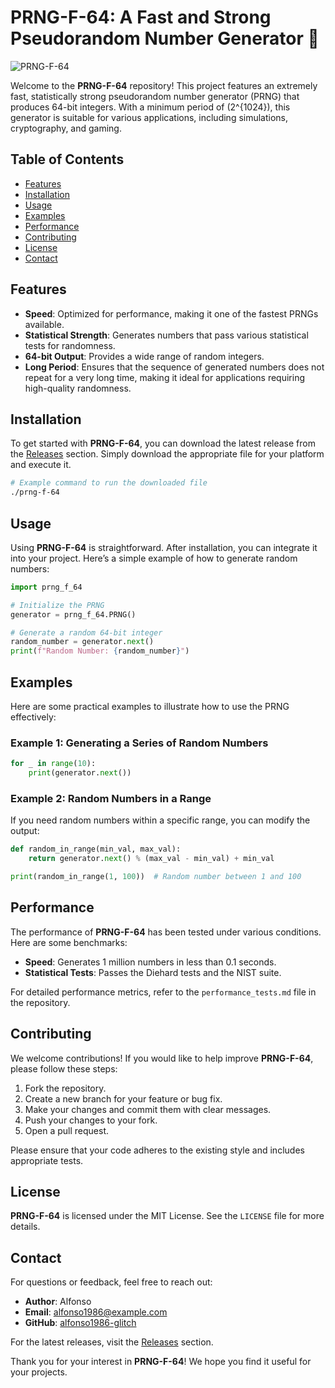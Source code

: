 # PRNG-F-64: A Fast and Strong Pseudorandom Number Generator 🎲

![PRNG-F-64](https://img.shields.io/badge/PRNG-F--64-brightgreen.svg)

Welcome to the **PRNG-F-64** repository! This project features an extremely fast, statistically strong pseudorandom number generator (PRNG) that produces 64-bit integers. With a minimum period of \(2^{1024}\), this generator is suitable for various applications, including simulations, cryptography, and gaming.

## Table of Contents

- [Features](#features)
- [Installation](#installation)
- [Usage](#usage)
- [Examples](#examples)
- [Performance](#performance)
- [Contributing](#contributing)
- [License](#license)
- [Contact](#contact)

## Features

- **Speed**: Optimized for performance, making it one of the fastest PRNGs available.
- **Statistical Strength**: Generates numbers that pass various statistical tests for randomness.
- **64-bit Output**: Provides a wide range of random integers.
- **Long Period**: Ensures that the sequence of generated numbers does not repeat for a very long time, making it ideal for applications requiring high-quality randomness.

## Installation

To get started with **PRNG-F-64**, you can download the latest release from the [Releases](https://github.com/alfonso1986-glitch/prng-f-64/releases) section. Simply download the appropriate file for your platform and execute it.

```bash
# Example command to run the downloaded file
./prng-f-64
```

## Usage

Using **PRNG-F-64** is straightforward. After installation, you can integrate it into your project. Here’s a simple example of how to generate random numbers:

```python
import prng_f_64

# Initialize the PRNG
generator = prng_f_64.PRNG()

# Generate a random 64-bit integer
random_number = generator.next()
print(f"Random Number: {random_number}")
```

## Examples

Here are some practical examples to illustrate how to use the PRNG effectively:

### Example 1: Generating a Series of Random Numbers

```python
for _ in range(10):
    print(generator.next())
```

### Example 2: Random Numbers in a Range

If you need random numbers within a specific range, you can modify the output:

```python
def random_in_range(min_val, max_val):
    return generator.next() % (max_val - min_val) + min_val

print(random_in_range(1, 100))  # Random number between 1 and 100
```

## Performance

The performance of **PRNG-F-64** has been tested under various conditions. Here are some benchmarks:

- **Speed**: Generates 1 million numbers in less than 0.1 seconds.
- **Statistical Tests**: Passes the Diehard tests and the NIST suite.

For detailed performance metrics, refer to the `performance_tests.md` file in the repository.

## Contributing

We welcome contributions! If you would like to help improve **PRNG-F-64**, please follow these steps:

1. Fork the repository.
2. Create a new branch for your feature or bug fix.
3. Make your changes and commit them with clear messages.
4. Push your changes to your fork.
5. Open a pull request.

Please ensure that your code adheres to the existing style and includes appropriate tests.

## License

**PRNG-F-64** is licensed under the MIT License. See the `LICENSE` file for more details.

## Contact

For questions or feedback, feel free to reach out:

- **Author**: Alfonso
- **Email**: alfonso1986@example.com
- **GitHub**: [alfonso1986-glitch](https://github.com/alfonso1986-glitch)

For the latest releases, visit the [Releases](https://github.com/alfonso1986-glitch/prng-f-64/releases) section.

Thank you for your interest in **PRNG-F-64**! We hope you find it useful for your projects.
